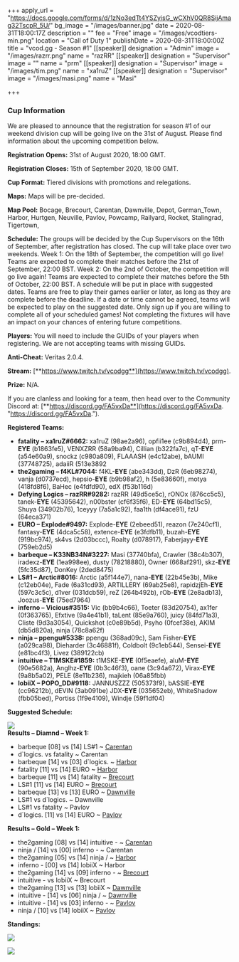 +++
apply_url = "https://docs.google.com/forms/d/1zNo3edTt4YSZyisG_wCXhV0QR8SijAmag32TscpR_5U/"
bg_image = "/images/banner.jpg"
date = 2020-08-31T18:00:17Z
description = ""
fee = "Free"
image = "/images/vcodtiers-min.png"
location = "Call of Duty 1"
publishDate = 2020-08-31T18:00:00Z
title = "vcod.gg - Season #1"
[[speaker]]
designation = "Admin"
image = "/images/razrr.png"
name = "razRR"
[[speaker]]
designation = "Supervisor"
image = ""
name = "prm"
[[speaker]]
designation = "Supervisor"
image = "/images/tim.png"
name = "xa1ruZ"
[[speaker]]
designation = "Supervisor"
image = "/images/masi.png"
name = "Masi"

+++
### **Cup Information**

We are pleased to announce that the registration for season #1 of our weekend division cup will be going live on the 31st of August. Please find information about the upcoming competition below.

**Registration Opens:** 31st of August 2020, 18:00 GMT.

**Registration Closes:** 15th of September 2020, 18:00 GMT.

**Cup Format:** Tiered divisions with promotions and relegations.

**Maps:** Maps will be pre-decided.

**Map Pool:** Bocage, Brecourt, Carentan, Dawnville, Depot, German_Town, Harbor, Hurtgen, Neuville, Pavlov, Powcamp, Railyard, Rocket, Stalingrad, Tigertown,

**Schedule:** The groups will be decided by the Cup Supervisors on the 16th of September, after registration has closed. The cup will take place over two weekends. Week 1: On the 18th of September, the competition will go live! Teams are expected to complete their matches before the 21st of September, 22:00 BST. Week 2: On the 2nd of October, the competition will go live again! Teams are expected to complete their matches before the 5th of October, 22:00 BST. A schedule will be put in place with suggested dates. Teams are free to play their games earlier or later, as long as they are complete before the deadline. If a date or time cannot be agreed, teams will be expected to play on the suggested date. Only sign up if you are willing to complete all of your scheduled games! Not completing the fixtures will have an impact on your chances of entering future competitions.

**Players:** You will need to include the GUIDs of your players when registering. We are not accepting teams with missing GUIDs.

**Anti-Cheat:** Veritas 2.0.4.

**Stream:** [**https://www.twitch.tv/vcodgg**](https://www.twitch.tv/vcodgg).

**Prize:** N/A.

If you are clanless and looking for a team, then head over to the Community Discord at: [**https://discord.gg/FA5vxDa**](https://discord.gg/FA5vxDa. "https://discord.gg/FA5vxDa.").

**Registered Teams:**

* **fatality – xa1ruZ#6662:** xa1ruZ (98ae2a96), opfii1ee (c9b894d4), prm-**EYE** (b1863fe5), VENXZRR (58a9ba94), Cillian (b322fa7c), qT-**EYE** (a54e60a9), snockz (c980a809), FLAAASH (e4c12abe), bAUMI (37748725), adaiiR (513e3892
* **the2gaming – f4KL#7044:** f4KL-**EYE** (abe343dd), DzR (6eb98274), vanja (d0737ecd), hepsio-**EYE** (b9b98af2), h (5e83660f), motya (418fd8f6), BaHec (e4fdfd90), edX (f53b116d)
* **Defying Logics – razRR#9282:** razRR (49d5ce5c), rONOx (876cc5c5), tanek-**EYE** (45395642), n00bster (cf6f35f6), ED-**EYE** (64bd15c5), Shuya (34902b76), 1ceyyy (7a5a1c92), faa1th (df4ace91), fzU (64eca371)
* **EURO – Explode#9497:** Explode-**EYE** (2ebeed51), reazon (7e240cf1), fantasy-**EYE** (4dca5c58), extence-**EYE** (e3fdfb11), buzah-**EYE** (919bc974), sk4vs (2d03bccc), Roalty (d078917), Faberjayy-**EYE** (759eb2d5)
* **barbeque – K33NB34N#3227:** Masi (37740bfa), Crawler (38c4b307), iradexz-**EYE** (1ea998ee), dusty (78218880), Owner (668af291), skz-**EYE** (5fc35d87), DonKey (2ded8475)
* **LS#1 – Arctic#8016:** Arctic (a5f144e7), nana-**EYE** (22b45e3b), Mike (c12eb04e), Fade (6a31cd93), ARTILLERY (69ab25e8), rapidzjEh-**EYE** (597c3c5c), d1ver (031dcb59), reZ (264b492b), rOb-**EYE** (2e8adb13), Joozus-**EYE** (75ed7964)
* **inferno – Vicious#3515:** Vic (bb9b4c66), Toeter (83d20754), ax1fer (0f363765), Efxtive (9a4e41b1), taLent (85e9a760), juicy (84fd71a3), Cliste (9d3a3054), Quickshot (c0e89b5d), Psyho (0fcef38e), AKIM (db5d820a), ninja (78c8a62f)
* **ninja – ppengu#5338:** ppengu (368ad09c), Sam Fisher-**EYE** (a029ca98), Dieharder (3c46881f), Coldbolt (9c1eb544), Sensei-**EYE** (e81bc4f3), Livez (389122cb)
* **intuitive – T1MSKE#1859:** t1MSKE-**EYE** (0f5eaefe), aluM-**EYE** (90e5682a), Anglhz-**EYE** (0b3c46f3), oane (3c94a672), Virax-**EYE** (9a8b5a02), PELE (8e11b236), majkieh (06a85fbb)
* **lobiiX – POPO_DD#9118:** JANNUSZZZ (505373f9), bASSIE-**EYE** (cc96212b), dEVIN (3ab091be) JDX-**EYE** (035652eb), WhiteShadow (fbb05bed), Portiss (1f9e4109), Windje (59f1df04)

**Suggested Schedule:**

![](/images/s1sched.PNG)  
**Results – Diamnd – Week 1:**

* barbeque \[08\] vs \[14\] LS#1 \~ [Carentan](https://i.imgur.com/fAlZvoU.jpg)
* d\`logics. vs fatality \~ Carentan
* barbeque \[14\] vs \[03\] d\`logics. \~ [Harbor](https://i.imgur.com/6FUk30p.jpg)
* fatality \[11\] vs \[14\] EURO \~ [Harbor](https://i.imgur.com/pvXtvlF.jpg)
* barbeque \[11\] vs \[14\] fatality \~ [Brecourt](https://i.imgur.com/JJF1HXg.jpg)
* LS#1 \[11\] vs \[14\] EURO \~ [Brecourt](https://i.imgur.com/QIvKezD.jpg)
* barbeque \[13\] vs \[13\] EURO \~ [Dawnville](https://i.imgur.com/BUQ5Y9q.jpg)
* LS#1 vs d\`logics. \~ Dawnville
* LS#1 vs fatality \~ Pavlov
* d\`logics. \[11\] vs \[14\] EURO \~ [Pavlov](https://i.imgur.com/kIBQhB8.jpg)

**Results – Gold – Week 1:**

* the2gaming \[08\] vs \[14\] intuitive - \~ [Carentan](https://i.imgur.com/0ED0SgO.jpg)
* ninja / \[14\] vs \[00\] inferno - \~ Carentan
* the2gaming \[05\] vs \[14\] ninja / \~ [Harbor](https://imgur.com/a/2j4ESlU)
* inferno - \[00\] vs \[14\] lobiiX \~ Harbor
* the2gaming \[14\] vs \[09\] inferno - \~ [Brecourt](https://imgur.com/a/b3YghVx)
* intuitive - vs lobiiX \~ Brecourt
* the2gaming \[13\] vs \[13\] lobiiX \~ [Dawnville](https://sun9-25.userapi.com/P_lNoMTZzN2tsITxRKK0qEGfLap_PSdUta0FaA/okoFOnRMaeM.jpg)
* intuitive - \[14\] vs \[06\] ninja / \~ [Dawnville](https://i.imgur.com/661bMp0.png)
* intuitive - \[14\] vs \[03\] inferno - \~ [Pavlov](https://i.imgur.com/mVUpREW.jpg)
* ninja / \[10\] vs \[14\] lobiiX \~ [Pavlov](https://i.imgur.com/R0lsbRE.png)

**Standings:**

![](/images/4ga.PNG)

![](/images/1111111111.PNG)